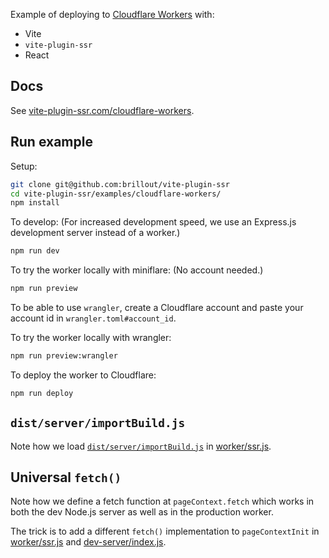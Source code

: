 Example of deploying to [Cloudflare Workers](https://workers.cloudflare.com/) with:
 - Vite
 - `vite-plugin-ssr`
 - React


## Docs

See [vite-plugin-ssr.com/cloudflare-workers](https://vite-plugin-ssr.com/cloudflare-workers).


## Run example

Setup:
```bash
git clone git@github.com:brillout/vite-plugin-ssr
cd vite-plugin-ssr/examples/cloudflare-workers/
npm install
```

To develop: (For increased development speed, we use an Express.js development server instead of a worker.)
```bash
npm run dev
```

To try the worker locally with miniflare: (No account needed.)
```bash
npm run preview
```

To be able to use `wrangler`, create a Cloudflare account and paste your account id in `wrangler.toml#account_id`.

To try the worker locally with wrangler:
```bash
npm run preview:wrangler
```

To deploy the worker to Cloudflare:
```bash
npm run deploy
```


## `dist/server/importBuild.js`

Note how we load [`dist/server/importBuild.js`](https://vite-plugin-ssr.com/importBuild.js) in [worker/ssr.js](worker/ssr.js).

## Universal `fetch()`

Note how we define a fetch function at `pageContext.fetch` which works in both the dev Node.js server as well as in the production worker.

The trick is to add a different `fetch()` implementation to `pageContextInit` in [worker/ssr.js](worker/ssr.js) and [dev-server/index.js](dev-server/index.js).
